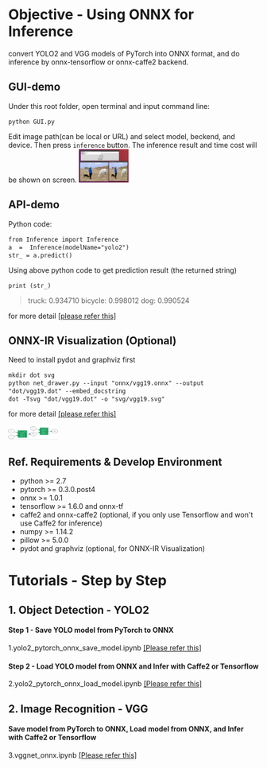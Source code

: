 
# Objective - Using ONNX for Inference
convert YOLO2 and VGG models of PyTorch into ONNX format, and do inference by onnx-tensorflow or onnx-caffe2 backend.   

## GUI-demo
Under this root folder, open terminal and input command line:
```
python GUI.py
```
Edit image path(can be local or URL) and select model, beckend, and device. Then press `inference` button.
The inference result and time cost will be shown on screen. 
<img src="GUI_demo.png" style="width: 100px;"/>

## API-demo
Python code: 
```
from Inference import Inference
a  =  Inference(modelName="yolo2")
str_ = a.predict()
```
Using above python code to get prediction result (the returned string)
```
print (str_)
```
>
>truck: 0.934710 
>bicycle: 0.998012 
>dog: 0.990524 
>

for more detail [[please refer this]](4.Inference_test.ipynb)

## ONNX-IR Visualization (Optional)

Need to install pydot and graphviz first
```
mkdir dot svg
python net_drawer.py --input "onnx/vgg19.onnx" --output "dot/vgg19.dot" --embed_docstring
dot -Tsvg "dot/vgg19.dot" -o "svg/vgg19.svg"
```
for more detail [[please refer this]](5.Visualization.ipynb)

<img src="visualize_demo.png" style="width: 100px;"/>



## Ref. Requirements & Develop Environment
- python >= 2.7
- pytorch >= 0.3.0.post4
- onnx >= 1.0.1
- tensorflow >= 1.6.0 and onnx-tf 
- caffe2 and onnx-caffe2 (optional, if you only use Tensorflow and won't use Caffe2 for inference)
- numpy >= 1.14.2
- pillow >= 5.0.0
- pydot and graphviz (optional, for ONNX-IR Visualization)

# Tutorials - Step by Step

## 1. Object Detection - YOLO2
#### Step 1 - Save YOLO model from PyTorch to ONNX
1.yolo2_pytorch_onnx_save_model.ipynb
[[Please refer this]](1.yolo2_pytorch_onnx_save_model.ipynb)

#### Step 2 - Load YOLO model from ONNX and Infer with Caffe2 or Tensorflow
2.yolo2_pytorch_onnx_load_model.ipynb
[[Please refer this]](2.yolo2_pytorch_onnx_load_model.ipynb)

## 2. Image Recognition - VGG
#### Save model from PyTorch to ONNX, Load model from ONNX, and Infer with Caffe2 or Tensorflow
3.vggnet_onnx.ipynb
[[Please refer this]](3.vggnet_onnx.ipynb)
